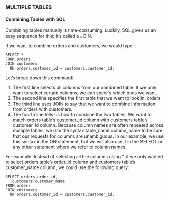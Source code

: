 



### MULTIPLE TABLES

#### Combining Tables with SQL

Combining tables manually is time-consuming. Luckily, SQL gives us an easy sequence for this: it’s called a JOIN.

If we want to combine orders and customers, we would type:
```
SELECT *
FROM orders
JOIN customers
  ON orders.customer_id = customers.customer_id;
```
Let’s break down this command:

1. The first line selects all columns from our combined table. If we only want to select certain columns, we can specify which ones we want.
2. The second line specifies the first table that we want to look in, orders
3. The third line uses JOIN to say that we want to combine information from orders with customers.
4. The fourth line tells us how to combine the two tables. We want to match orders table’s customer_id column with customers table’s customer_id column.
Because column names are often repeated across multiple tables, we use the syntax table_name.column_name to be sure that our requests for columns are unambiguous. In our example, we use this syntax in the ON statement, but we will also use it in the SELECT or any other statement where we refer to column names.

For example: Instead of selecting all the columns using *, if we only wanted to select orders table’s order_id column and customers table’s customer_name column, we could use the following query:
```
SELECT orders.order_id,
   customers.customer_name
FROM orders
JOIN customers
  ON orders.customer_id = customers.customer_id;
```
